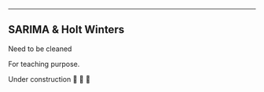 
----------------------
SARIMA & Holt Winters
----------------------


Need to be cleaned

For teaching purpose.

Under construction 🚧 🚧 🚧


